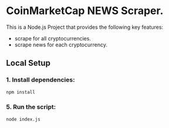 # CoinMarketCap NEWS Scraper.

This is a Node.js Project that provides the following key features:

- scrape for all cryptocurrencies.
- scrape news for each cryptocurrency.


## Local Setup

### 1. Install dependencies:

```bash
npm install
```

### 5. Run the script:

```bash
node index.js
```
